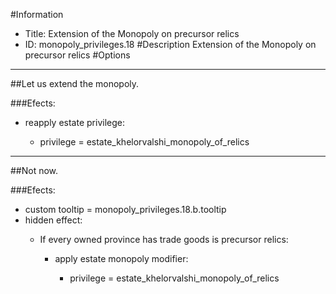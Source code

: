 #Information
 - Title: Extension of the Monopoly on precursor relics
 - ID: monopoly_privileges.18
#Description
Extension of the Monopoly on precursor relics
#Options

___
##Let us extend the monopoly.

###Efects:<ul><li>reapply estate privilege:</li><ul><li>privilege = estate_khelorvalshi_monopoly_of_relics</li></ul></ul>

___
##Not now.

###Efects:<ul><li>custom tooltip = monopoly_privileges.18.b.tooltip</li><li>hidden effect:</li><ul><li>If every owned province has trade goods is precursor relics:</li><ul><li>apply estate monopoly modifier:</li><ul><li>privilege = estate_khelorvalshi_monopoly_of_relics</li></ul></ul></ul></ul>
